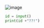 ![image](https://github.com/user-attachments/assets/df5fd0b1-1ec2-4738-aee9-7649f4b91b5b)
```python
id = input()
print(id +"??!")
```

